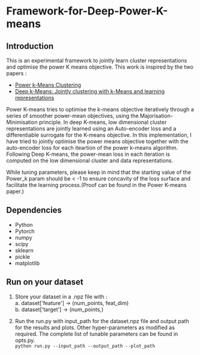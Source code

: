 # Framework-for-Deep-Power-K-means

## Introduction

This is an experimental framework to jointly learn cluster representations and optimise the power K means objective. This work is inspired by the two papers :  
* [Power k-Means Clustering](http://proceedings.mlr.press/v97/xu19a/xu19a.pdf)
* [Deep k-Means: Jointly clustering with k-Means and learning representations](https://arxiv.org/pdf/1806.10069.pdf)

Power K-means tries to optimise the k-means objective iteratively through a series of smoother power-mean objectives, using the Majorisation-Minimisation principle. In deep K-means, low dimensional cluster representations are jointly learned using an Auto-encoder loss and a differentiable surrogate for the K-means objective. In this implementation, I have tried to jointly optimise the power means objective together with the auto-encoder loss for each iteartion of the power k-means algorithm. Following Deep K-means, the power-mean loss in each iteration is computed on the low dimensional cluster and data representations.

While tuning parameters, please keep in mind that the starting value of the Power_k param should be < -1 to ensure concavity of the loss surface and facilitate the learning process.(Proof can be found in the Power K-means paper.)



## Dependencies
* Python
* Pytorch
* numpy
* scipy
* sklearn
* pickle
* matplotlib

## Run on your dataset

1. Store your dataset in a .npz file with :  
  a. dataset['feature'] -> (num_points, feat_dim)  
  b. dataset['target'] -> (num_points,)
  
2. Run the run.py with input_path for the dataset.npz file and output path for the results and plots. Other hyper-parameters as modified as required. The complete list of tunable parameters can be found in opts.py.  
`python run.py --input_path --output_path --plot_path`
